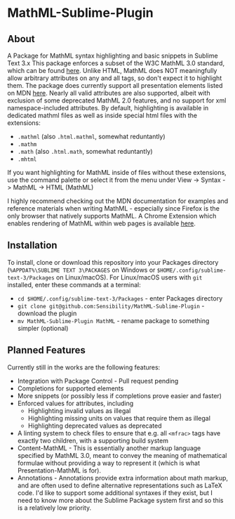 # MathML-Sublime-Plugin
## About
A Package for MathML syntax highlighting and basic snippets in Sublime Text 3.x
This package enforces a subset of the W3C MathML 3.0 standard, which can be found [here](https://www.w3.org/TR/MathML3/).
Unlike HTML, MathML does NOT meaningfully allow arbitrary attributes on any and all tags, so don't expect it to highlight them. The package does currently support all presentation elements listed on MDN [here](https://developer.mozilla.org/en-US/docs/Web/MathML/Element). Nearly all valid attributes are also supported, albeit with exclusion of some deprecated MathML 2.0 features, and no support for xml namespace-included attributes. By default, highlighting is available in dedicated mathml files as well as inside special html files with the extensions:
* `.mathml` (also `.html.mathml`, somewhat reduntantly)
* `.mathm`
* `.math` (also `.html.math`, somewhat reduntantly)
* `.mhtml`

If you want highlighting for MathML inside of files without these extensions, use the command palette or select it from the menu under View -> Syntax -> MathML -> HTML (MathML)

I highly recommend checking out the MDN documentation for examples and reference materials when writing MathML - especially since Firefox is the only browser that natively supports MathML. A Chrome Extension which enables rendering of MathML within web pages is available [here](https://chrome.google.com/webstore/detail/fmath-html-%2B-mathml-solut/emdjdpchbjipnjhkfljbcapgfecmnglm).

## Installation
To install, clone or download this repository into your Packages directory (`%APPDAT%\SUBLIME TEXT 3\PACKAGES` on Windows or `$HOME/.config/sublime-text-3/Packages` on Linux/macOS). For Linux/macOS users with `git` installed, enter these commands at a terminal:

* `cd $HOME/.config/sublime-text-3/Packages` - enter Packages directory
* `git clone git@github.com:Sensibility/MathML-Sublime-Plugin` - download the plugin
* `mv MathML-Sublime-Plugin MathML` - rename package to something simpler (optional)

## Planned Features

Currently still in the works are the following features:

* Integration with Package Control - Pull request pending
* Completions for supported elements
* More snippets (or possibly less if completions prove easier and faster)
* Enforced values for attributes, including
	* Highlighting invalid values as illegal
	* Highlighting missing units on values that require them as illegal
	* Highlighting deprecated values as deprecated
* A linting system to check files to ensure that e.g. all `<mfrac>` tags have exactly two children, with a supporting build system
* Content-MathML - This is essentially another markup language specified by MathML 3.0, meant to convey the meaning of mathematical formulae without providing a way to represent it (which is what Presentation-MathML is for).
* Annotations - Annotations provide extra information about math markup, and are often used to define alternative representations such as LaTeX code. I'd like to support some additional syntaxes if they exist, but I need to know more about the Sublime Package system first and so this is a relatively low priority.
